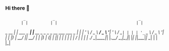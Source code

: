 ### Hi there 👋


            _            _                                     _   
           | |          | |                                   | |  
 _ __   ___| |_ ___ _ __| |__   __ _ _   _ _ __ ___   ___ _ __| |_ 
| '_ \ / _ \ __/ _ \ '__| '_ \ / _` | | | | '_ ` _ \ / _ \ '__| __|
| |_) |  __/ ||  __/ |  | |_) | (_| | |_| | | | | | |  __/ |  | |_ 
| .__/ \___|\__\___|_|  |_.__/ \__,_|\__,_|_| |_| |_|\___|_|   \__|
| |                                                                
|_|                                                                


<!--
**peterbaumert/peterbaumert** is a ✨ _special_ ✨ repository because its `README.md` (this file) appears on your GitHub profile.

Here are some ideas to get you started:

- 🔭 I’m currently working on ...
- 🌱 I’m currently learning ...
- 👯 I’m looking to collaborate on ...
- 🤔 I’m looking for help with ...
- 💬 Ask me about ...
- 📫 How to reach me: ...
- 😄 Pronouns: ...
- ⚡ Fun fact: ...
-->
